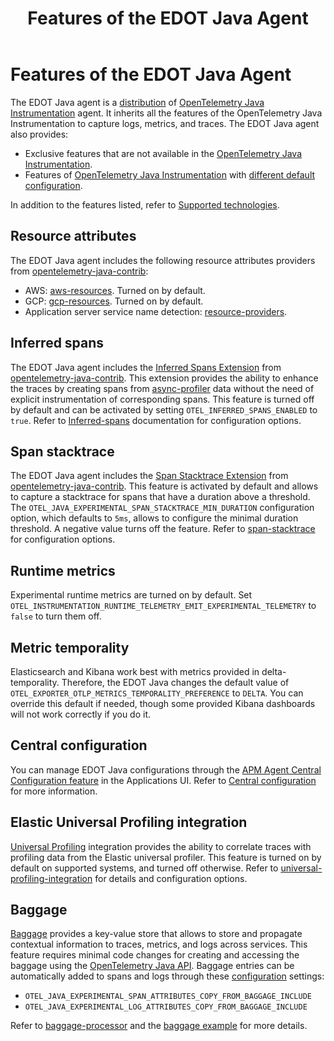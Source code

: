 ﻿---
title: Features of the EDOT Java Agent
description: Explore the features of the Elastic Distribution of OpenTelemetry (EDOT) Java Agent, including inherited OpenTelemetry features and exclusive Elastic enhancements like inferred spans and universal profiling integration.
url: https://docs-v3-preview.elastic.dev/reference/features
products:
  - Elastic Cloud Serverless
  - Elastic Distribution of OpenTelemetry SDK
  - Elastic Observability
---

# Features of the EDOT Java Agent

The EDOT Java agent is a [distribution](https://opentelemetry.io/docs/concepts/distributions/) of [OpenTelemetry Java Instrumentation](https://github.com/open-telemetry/opentelemetry-java-instrumentation) agent. It inherits all the features of the OpenTelemetry Java Instrumentation to capture logs, metrics, and traces.
The EDOT Java agent also provides:
- Exclusive features that are not available in the [OpenTelemetry Java Instrumentation](https://github.com/open-telemetry/opentelemetry-java-instrumentation).
- Features of [OpenTelemetry Java Instrumentation](https://github.com/open-telemetry/opentelemetry-java-instrumentation) with [different default configuration](/reference/configuration#configuration-options).

In addition to the features listed, refer to [Supported technologies](https://docs-v3-preview.elastic.dev/reference/supported-technologies).

## Resource attributes

The EDOT Java agent includes the following resource attributes providers from [opentelemetry-java-contrib](https://github.com/open-telemetry/opentelemetry-java-contrib/):
- AWS: [aws-resources](https://github.com/open-telemetry/opentelemetry-java-contrib/tree/main/aws-resources). Turned on by default.
- GCP: [gcp-resources](https://github.com/open-telemetry/opentelemetry-java-contrib/tree/main/gcp-resources). Turned on by default.
- Application server service name detection: [resource-providers](https://github.com/open-telemetry/opentelemetry-java-contrib/tree/main/resource-providers).


## Inferred spans

The EDOT Java agent includes the [Inferred Spans Extension](https://github.com/open-telemetry/opentelemetry-java-contrib/tree/main/inferred-spans) from [opentelemetry-java-contrib](https://github.com/open-telemetry/opentelemetry-java-contrib/). This extension provides the ability to enhance the traces by creating spans from [async-profiler](https://github.com/async-profiler/async-profiler) data without the need of explicit instrumentation of corresponding spans.
This feature is turned off by default and can be activated by setting `OTEL_INFERRED_SPANS_ENABLED` to `true`. Refer to [Inferred-spans](https://github.com/open-telemetry/opentelemetry-java-contrib/tree/main/inferred-spans) documentation for configuration options.

## Span stacktrace

The EDOT Java agent includes the [Span Stacktrace Extension](https://github.com/open-telemetry/opentelemetry-java-contrib/tree/main/span-stacktrace) from [opentelemetry-java-contrib](https://github.com/open-telemetry/opentelemetry-java-contrib/).
This feature is activated by default and allows to capture a stacktrace for spans that have a duration above a threshold. The `OTEL_JAVA_EXPERIMENTAL_SPAN_STACKTRACE_MIN_DURATION` configuration option, which defaults to `5ms`, allows to configure the minimal duration threshold. A negative value turns off the feature.
Refer to [span-stacktrace](https://github.com/open-telemetry/opentelemetry-java-contrib/tree/main/span-stacktrace) for configuration options.

## Runtime metrics

Experimental runtime metrics are turned on by default.
Set `OTEL_INSTRUMENTATION_RUNTIME_TELEMETRY_EMIT_EXPERIMENTAL_TELEMETRY` to `false` to turn them off.

## Metric temporality

Elasticsearch and Kibana work best with metrics provided in delta-temporality. Therefore, the EDOT Java changes the default value of `OTEL_EXPORTER_OTLP_METRICS_TEMPORALITY_PREFERENCE` to `DELTA`. You can override this default if needed, though some provided Kibana dashboards will not work correctly if you do it.

## Central configuration

You can manage EDOT Java configurations through the [APM Agent Central Configuration feature](https://docs-v3-preview.elastic.dev/elastic/docs-content/tree/main/solutions/observability/apm/apm-agent-central-configuration) in the Applications UI.
Refer to [Central configuration](https://docs-v3-preview.elastic.dev/elastic/opentelemetry/tree/main/reference/central-configuration) for more information.

## Elastic Universal Profiling integration

[Universal Profiling](https://www.elastic.co/observability/universal-profiling) integration provides the ability to correlate traces with profiling data from the Elastic universal profiler. This feature is turned on by default on supported systems, and turned off otherwise.
Refer to [universal-profiling-integration](https://github.com/elastic/elastic-otel-java/tree/main/universal-profiling-integration) for details and configuration options.

## Baggage

[Baggage](https://opentelemetry.io/docs/concepts/signals/baggage/) provides a key-value store that allows to store
and propagate contextual information to traces, metrics, and logs across services.
This feature requires minimal code changes for creating and accessing the baggage using the [OpenTelemetry Java API](https://github.com/open-telemetry/opentelemetry-java). Baggage entries can be automatically added to spans and logs through these [configuration](https://github.com/open-telemetry/opentelemetry-java-contrib/tree/main/baggage-processor#usage-with-sdk-auto-configuration) settings:
- `OTEL_JAVA_EXPERIMENTAL_SPAN_ATTRIBUTES_COPY_FROM_BAGGAGE_INCLUDE`
- `OTEL_JAVA_EXPERIMENTAL_LOG_ATTRIBUTES_COPY_FROM_BAGGAGE_INCLUDE`

Refer to [baggage-processor](https://github.com/open-telemetry/opentelemetry-java-contrib/tree/main/baggage-processor) and the [baggage example](https://github.com/elastic/elastic-otel-java/tree/main/examples/baggage) for more details.